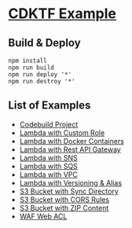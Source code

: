 # [CDKTF Example](https://github.com/sfvishalgupta/cdktf-examples)

## Build & Deploy

```shell
npm install
npm run build
npm run deploy '*'
npm run destroy '*'
```

## List of Examples 

* [Codebuild Project](./src/apps/CodebuildProject/README.md)
* [Lambda with Custom Role](./src/apps/LambdaWithCustomRole/README.md)
* [Lambda with Docker Containers](./src/apps/LambdaWithDocker/README.md)
* [Lambda with Rest API Gateway](./src/apps/LambdaWithRestAPIGateway/README.md)
* [Lambda with SNS](./src/apps/LambdaWithSNS/README.md)
* [Lambda with SQS](./src/apps/LambdaWithSQS/README.md)
* [Lambda with VPC](./src/apps/LambdaWithVPC/README.md)
* [Lambda with Versioning & Alias](./src/apps/LambdaWithVersionAndAlias/README.md)
* [S3 Bucket with Sync Directory](./src/apps/S3BucketWithSyncDir/README.md)
* [S3 Bucket with CORS Rules](./src/apps/S3BucketWithCORSRules/README.md)
* [S3 Bucket with ZIP Content](./src/apps/S3BucketWithZipContent/README.md)
* [WAF Web ACL](./src/apps/WAFWebACL/README.md)